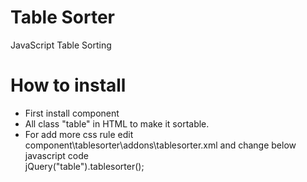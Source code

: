 # Table Sorter
JavaScript Table Sorting

# How to install
- First install component
- All class "table" in HTML to make it sortable. 
- For add more css rule edit component\tablesorter\addons\tablesorter.xml and change below javascript code  
  jQuery("table").tablesorter();
